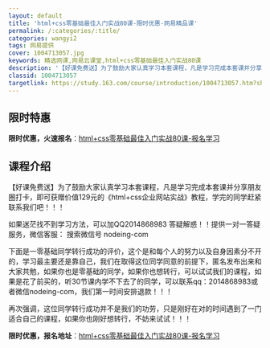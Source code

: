 ```yaml
---
layout: default
title: 'html+css零基础最佳入门实战80课-限时优惠-网易精品课'
permalink: /:categories/:title/
categories: wangyi2
tags: 网易提供
cover: 1004713057.jpg
keywords: 精选网课,网易云课堂,html+css零基础最佳入门实战80课
description: '【好课免费送】为了鼓励大家认真学习本套课程，凡是学习完成本套课并分享朋友圈打卡，即可获赠价值129元的《html+css'
classid: 1004713057
targetlink: https://study.163.com/course/introduction/1004713057.htm?share=1&shareId=1025206652&utm_campaign=share&utm_medium=iphoneShare&utm_source=&utm_u=1025206652
---
```


## 限时特惠

**限时优惠，火速报名**：[html+css零基础最佳入门实战80课-报名学习](https://study.163.com/course/introduction/1004713057.htm?share=1&shareId=1025206652&utm_campaign=share&utm_medium=iphoneShare&utm_source=&utm_u=1025206652)

## 课程介绍

【好课免费送】为了鼓励大家认真学习本套课程，凡是学习完成本套课并分享朋友圈打卡，即可获赠价值129元的《html+css企业网站实战》教程，学完的同学赶紧联系我们吧！！！



如果迷茫找不到学习方法，可以加QQ2014868983 答疑解惑！！提供一对一答疑服务，微信客服： 搜索微信号 nodeing-com



下面是一零基础同学转行成功的评价，这个是和每个人的努力以及自身因素分不开的，学习最主要还是靠自己，我们在取得这位同学同意的前提下，匿名发布出来和大家共勉，如果你也是零基础的同学，如果你也想转行，可以试试我们的课程，如果是花了前买的，听30节课内学不下去了的同学，可以联系qq：2014868983或者微信nodeing-com，我们第一时间安排退款！！！

再次强调，这位同学转行成功并不是我们的功劳，只是刚好在对的时间遇到了一门适合自己的课程，如果你也刚好想转行，不妨来试试！！！

**限时优惠，报名地址**：[html+css零基础最佳入门实战80课-报名学习](https://study.163.com/course/introduction/1004713057.htm?share=1&shareId=1025206652&utm_campaign=share&utm_medium=iphoneShare&utm_source=&utm_u=1025206652)

